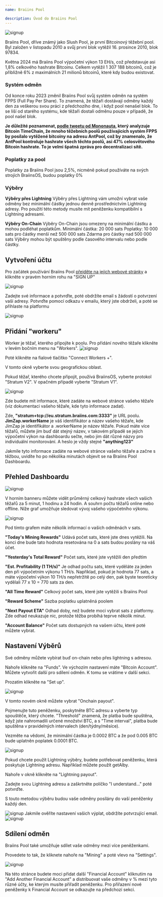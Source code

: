 ```yaml
---
name: Braiins Pool

description: Úvod do Braiins Pool
---
```


![signup](assets/cover.webp)

Braiins Pool, dříve známý jako Slush Pool, je první Bitcoinový těžební pool. Byl založen v listopadu 2010 a svůj první blok vytěžil 16. prosince 2010, blok 97834.

Května 2024 má Braiins Pool výpočetní výkon 13 EH/s, což představuje asi 1,8% celkového hashrate Bitcoinu. Celkem vytěžil 1 307 188 bitcoinů, což je přibližně 6% z maximálních 21 milionů bitcoinů, které kdy budou existovat.

### Systém odměn

Od konce roku 2023 změnil Braiins Pool svůj systém odměn na systém FPPS (Full Pay Per Share). To znamená, že těžaři dostávají odměny každý den za veškerou svou práci z předchozího dne, i když pool nenašel blok. To se liší od starého systému, kde těžaři dostali odměnu pouze v případě, že pool našel blok.

**Je důležité poznamenat, [podle tweetu od Mononauta](https://x.com/mononautical/status/1777686545715089605), který analyzuje Bitcoin TimeChain, že mnoho těžebních poolů používajících systém FPPS by posílalo vytěžené bitcoiny na adresu AntPool, což by znamenalo, že AntPool kontroluje hashrate všech těchto poolů, asi 47% celosvětového Bitcoin hashrate. To je velmi špatná zpráva pro decentralizaci sítě.**

### Poplatky za pool

Poplatky za Braiins Pool jsou 2,5%, nicméně pokud používáte na svých strojích BraiinsOS, budou poplatky 0%

### Výběry

**Výběry přes Lightning**
Výběry přes Lightning vám umožní vybrat vaše odměny bez minimální částky jednou denně prostřednictvím Lightning adresy.
Pro použití této metody musíte mít peněženku kompatibilní s Lightning adresami.

**Výběry On-Chain**
Výběry On-Chain jsou omezeny na minimální částku a mohou podléhat poplatkům.
Minimální částka: 20 000 sats
Poplatky: 10 000 sats pro částky menší než 500 000 sats
Zdarma pro částky nad 500 000 sats
Výběry mohou být spuštěny podle časového intervalu nebo podle částky.

## Vytvoření účtu

Pro začátek používání Braiins Pool [přejděte na jejich webové stránky](https://braiins.com/pool) a klikněte v pravém horním rohu na "SIGN UP"


![signup](assets/3.webp)

Zadejte své informace a potvrďte, poté obdržíte email s žádostí o potvrzení vaší adresy. Potvrďte pomocí odkazu v emailu, který jste obdrželi, a poté se přihlaste na platformu

![signup](assets/4.webp)


## Přidání "workeru"
Worker je těžař, kterého připojíte k poolu. Pro přidání nového těžaře klikněte v levém bočním menu na "Workers".
![signup](assets/7.webp)

Poté klikněte na fialové tlačítko "Connect Workers +".

V tomto okně vyberte svou geografickou oblast.

Pokud těžař, kterého chcete připojit, používá BraiinsOS, vyberte protokol "Stratum V2". V opačném případě vyberte "Stratum V1".

![signup](assets/8.webp)

Zde budete mít informace, které zadáte na webové stránce vašeho těžaře (viz dokumentaci vašeho těžaře, kde tyto informace zadat).

Zde, **"stratum+tcp://eu.stratum.braiins.com:3333"** je URL poolu.
**JimZap.workerName** je váš identifikátor a název vašeho těžaře, kde JimZap je identifikátor a .workerName je název těžaře. Pokud máte více těžařů, můžete jim buď dát stejný název, v takovém případě se jejich výpočetní výkon na dashboardu sečte, nebo jim dát různé názvy pro individuální monitorování.
A heslo je vždy stejné **"anything123"**

Jakmile tyto informace zadáte na webové stránce vašeho těžaře a začne s těžbou, uvidíte ho po několika minutách objevit se na Braiins Pool Dashboardu.

## Přehled Dashboardu

![signup](assets/9.webp)

V horním banneru můžete vidět průměrný celkový hashrate všech vašich těžařů za 5 minut, 1 hodinu a 24 hodin. A souhrn počtu těžařů online nebo offline.
Níže graf umožňuje sledovat vývoj vašeho výpočetního výkonu.

![signup](assets/10.webp)

Pod tímto grafem máte několik informací o vašich odměnách v sats.

**"Today's Mining Rewards"** Udává počet sats, které jste dnes vytěžili. Na konci dne bude tato hodnota resetována na 0 a sats budou poslány na váš účet.

**"Yesterday's Total Reward"** Počet sats, které jste vytěžili den předtím

**"Est. Profitability (1 TH/s)"** Je odhad počtu sats, které vyděláte za jeden den při výpočetním výkonu 1 TH/s. Například, pokud je hodnota 77 sats, a máte výpočetní výkon 10 TH/s nepřetržitě po celý den, pak byste teoreticky vydělali 77 x 10 = 770 sats za den.

**"All Time Reward"** Celkový počet sats, které jste vytěžili s Braiins Pool

**"Reward Scheme"** Sazba poplatku uplatněná poolem

**"Next Payout ETA"** Odhad doby, než budete moci vybrat sats z platformy. Zde odhad neukazuje nic, protože těžba probíhá teprve několik minut.

**"Account Balance"** Počet sats dostupných na vašem účtu, které poté můžete vybrat.
## Nastavení Výběrů
Své odměny můžete vybírat buď on-chain nebo přes lightning s adresou.

Nahoře klikněte na "Funds". Ve výchozím nastavení máte "Bitcoin Account". Můžete vytvořit další pro sdílení odměn. K tomu se vrátíme v další sekci.

Prozatím klikněte na "Set up".

![signup](assets/17.webp)

V tomto novém okně můžete vybrat "Onchain payout".

Pojmenujte tuto peněženku, poskytněte BTC adresu a vyberte typ spouštěče, který chcete. "Threshold" znamená, že platba bude spuštěna, když jste nahromadili určené množství BTC, a s "Time interval", platba bude spuštěna v pravidelných intervalech (den/týdny/měsíce).

Vezměte na vědomí, že minimální částka je 0.0002 BTC a že pod 0.005 BTC bude uplatněn poplatek 0.0001 BTC.

![signup](assets/18.webp)

Pokud chcete použít Lightning výběry, budete potřebovat peněženku, která poskytuje Lightning adresu. Například můžete použít getAlby.

Nahoře v okně klikněte na "Lightning payout".

Zadejte svou Lightning adresu a zaškrtněte políčko "I understand..." poté potvrďte.

S touto metodou výběru budou vaše odměny posílány do vaší peněženky každý den.

![signup](assets/14.webp)
Jakmile ověříte nastavení vašich výplat, obdržíte potvrzující email.
![signup](assets/15.webp)

## Sdílení odměn

Braiins Pool také umožňuje sdílet vaše odměny mezi více peněženkami.

Provedete to tak, že kliknete nahoře na "Mining" a poté vlevo na "Settings".

![signup](assets/19.webp)

Na této stránce budete moci přidat další "Financial Account" kliknutím na "Add Another Financial Account" a distribuovat vaše odměny v % mezi tyto různé účty, ke kterým musíte přiřadit peněženku. Pro přiřazení nové peněženky k Financial Account se odkazujte na předchozí sekci.